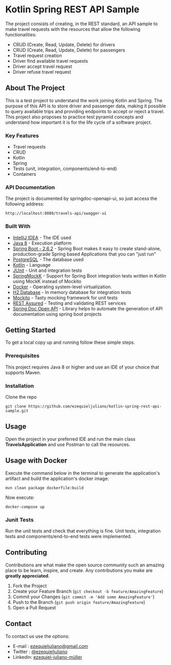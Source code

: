 # Kotlin Spring REST API Sample
The project consists of creating, in the REST standard, an API sample to make travel requests with the resources that allow the following functionalities:

* CRUD (Create, Read, Update, Delete) for drivers
* CRUD (Create, Read, Update, Delete) for passengers
* Travel request creation
* Driver find available travel requests
* Driver accept travel request
* Driver refuse travel request

## About The Project
This is a test project to understand the work joining Kotlin and Spring.
The purpose of this API is to store driver and passenger data, making it possible to query available trips and providing endpoints to accept or reject a travel.
This project also proposes to practice test pyramid concepts and understand how important it is for the life cycle of a software project.

### Key Features
* Travel requests
* CRUD
* Kotlin
* Spring
* Tests (unit, integration, components/end-to-end)
* Containers

### API Documentation
The project is documented by springdoc-openapi-ui, so just access the following address:
```
http://localhost:8080/travels-api/swagger-ui
```

### Built With
* [IntelliJ IDEA](https://www.jetbrains.com/pt-br/idea/) - The IDE used
* [Java 8](https://www.java.com/pt-BR/) - Execution platform
* [Spring Boot - 2.6.2](https://spring.io/projects/spring-boot) - Spring Boot makes it easy to create stand-alone, production-grade Spring based Applications that you can "just run"
* [PostgreSQL](https://www.postgresql.org/) - The database used
* [Kotlin](https://kotlinlang.org/) - Language
* [JUnit](https://junit.org/junit5/) - Unit and integration tests
* [SpringMockK](https://github.com/Ninja-Squad/springmockk) - Support for Spring Boot integration tests written in Kotlin using MockK instead of Mockito
* [Docker](https://www.docker.com/) - Operating system-level virtualization.
* [H2 Database](https://www.h2database.com/html/main.html) - In memory database for integration tests
* [Mockito](https://site.mockito.org/) - Tasty mocking framework for unit tests
* [REST Assured](https://rest-assured.io/) - Testing and validating REST services
* [Spring Doc Open API](https://springdoc.org/) - Library helps to automate the generation of API documentation using spring boot projects

## Getting Started
To get a local copy up and running follow these simple steps.

### Prerequisites
This project requires Java 8 or higher and use an IDE of your choice that supports Maven.

### Installation
Clone the repo
```
git clone https://github.com/ezequieljuliano/kotlin-spring-rest-api-sample.git
```

## Usage
Open the project in your preferred IDE and run the main class **TravelsApplication** and use Postman to call the resources.

## Usage with Docker
Execute the command below in the terminal to generate the application's artifact and build the application's docker image:
```
mvn clean package dockerfile:build
```
Now execute:
```
docker-compose up
```

### Junit Tests
Run the unit tests and check that everything is fine.
Unit tests, integration tests and components/end-to-end tests were implemented.

## Contributing

Contributions are what make the open source community such an amazing place to be learn, inspire, and create. Any contributions you make are **greatly appreciated**.

1. Fork the Project
2. Create your Feature Branch (`git checkout -b feature/AmazingFeature`)
3. Commit your Changes (`git commit -m 'Add some AmazingFeature'`)
4. Push to the Branch (`git push origin feature/AmazingFeature`)
5. Open a Pull Request

## Contact

To contact us use the options:
* E-mail  : ezequieljuliano@gmail.com
* Twitter : [@ezequieljuliano](https://twitter.com/ezequieljuliano)
* Linkedin: [ezequiel-juliano-müller](https://www.linkedin.com/in/ezequiel-juliano-müller-43988a4a)